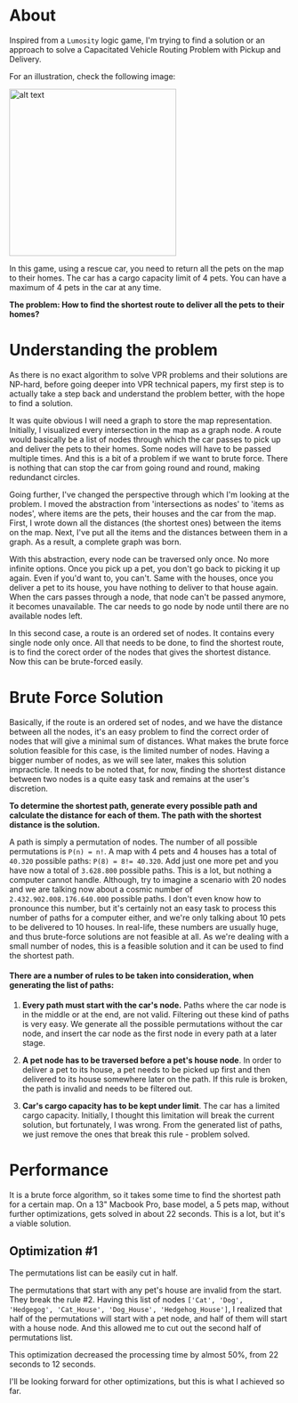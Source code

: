 # About
Inspired from a `Lumosity` logic game, I'm trying to find a solution or an approach to solve a Capacitated Vehicle Routing Problem with Pickup and Delivery.

For an illustration, check the following image:

<img src="https://i.imgur.com/x1AGMQX.jpg" alt="alt text" width="300">

In this game, using a rescue car, you need to return all the pets on the map to their homes.
The car has a cargo capacity limit of 4 pets. You can have a maximum of 4 pets in the car at any time.

**The problem: How to find the shortest route to deliver all the pets to their homes?**

# Understanding the problem
As there is no exact algorithm to solve VPR problems and their solutions are NP-hard, before going deeper into VPR technical papers, my first step is to actually take a step back and understand the problem better, with the hope to find a solution.

It was quite obvious I will need a graph to store the map representation. Initially, I visualized every intersection in the map as a graph node. A route would basically be a list of nodes through which the car passes to pick up and deliver the pets to their homes. Some nodes will have to be passed multiple times. And this is a bit of a problem if we want to brute force. There is nothing that can stop the car from going round and round, making redundanct circles.

Going further, I've changed the perspective through which I'm looking at the problem. I moved the abstraction from 'intersections as nodes' to 'items as nodes', where items are the pets, their houses and the car from the map. First, I wrote down all the distances (the shortest ones) between the items on the map. Next, I've put all the items and the distances between them in a graph. As a result, a complete graph was born.

With this abstraction, every node can be traversed only once. No more infinite options. Once you pick up a pet, you don't go back to picking it up again. Even if you'd want to, you can't. Same with the houses, once you deliver a pet to its house, you have nothing to deliver to that house again. When the cars passes through a node, that node can't be passed anymore, it becomes unavailable. The car needs to go node by node until there are no available nodes left.

In this second case, a route is an ordered set of nodes. It contains every single node only once. All that needs to be done, to find the shortest route, is to find the corect order of the nodes that gives the shortest distance. Now this can be brute-forced easily.

# Brute Force Solution
Basically, if the route is an ordered set of nodes, and we have the distance between all the nodes, it's an easy problem to find the correct order of nodes that will give a minimal sum of distances. What makes the brute force solution feasible for this case, is the limited number of nodes. Having a bigger number of nodes, as we will see later, makes this solution impracticle.
It needs to be noted that, for now, finding the shortest distance between two nodes is a quite easy task and remains at the user's discretion.

**To determine the shortest path, generate every possible path and calculate the distance for each of them. The path with the shortest distance is the solution.**


A path is simply a permutation of nodes. The number of all possible permutations is `P(n) = n!`. A map with 4 pets and 4 houses has a total of `40.320` possible paths: `P(8) = 8!= 40.320`. Add just one more pet and you have now a total of `3.628.800` possible paths. This is a lot, but nothing a computer cannot handle. Although, try to imagine a scenario with 20 nodes and we are talking now about a cosmic number of `2.432.902.008.176.640.000` possible paths. I don't even know how to pronounce this number, but it's certainly not an easy task to process this number of paths for a computer either, and we're only talking about 10 pets to be delivered to 10 houses. In real-life, these numbers are usually huge, and thus brute-force solutions are not feasible at all. As we're dealing with a small number of nodes, this is a feasible solution and it can be used to find the shortest path.

#### There are a number of rules to be taken into consideration, when generating the list of paths:
1. **Every path must start with the car's node.** Paths where the car node is in the middle or at the end, are not valid. Filtering out these kind of paths is very easy. We generate all the possible permutations without the car node, and insert the car node as the first node in every path at a later stage.

2. **A pet node has to be traversed before a pet's house node**. In order to deliver a pet to its house, a pet needs to be picked up first and then delivered to its house somewhere later on the path. If this rule is broken, the path is invalid and needs to be filtered out.

3. **Car's cargo capacity has to be kept under limit**. The car has a limited cargo capacity.
Initially, I thought this limitation will break the current solution, but fortunately, I was wrong. From the generated list of paths, we just remove the ones that break this rule - problem solved.


# Performance
It is a brute force algorithm, so it takes some time to find the shortest path for a certain map. On a 13" Macbook Pro, base model, a 5 pets map, without further optimizations, gets solved in about 22 seconds. This is a lot, but it's a viable solution.

## Optimization #1
The permutations list can be easily cut in half.

The permutations that start with any pet's house are invalid from the start. They break the rule #2. Having this list of nodes `['Cat', 'Dog', 'Hedgegog', 'Cat_House', 'Dog_House', 'Hedgehog_House']`, I realized that half of the permutations will start with a pet node, and half of them will start with a house node. And this allowed me to cut out the second half of permutations list.

This optimization decreased the processing time by almost 50%, from 22 seconds to 12 seconds.

I'll be looking forward for other optimizations, but this is what I achieved so far.
